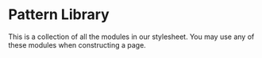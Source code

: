 # Pattern Library

This is a collection of all the modules in our stylesheet. You may use any of
these modules when constructing a page.
